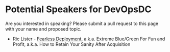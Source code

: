 # Potential Speakers for DevOpsDC

Are you interested in speaking?  Please submit a pull request to this page with your name and proposed topic.

* Ric Lister - [Fearless Deployment](https://speakerdeck.com/rlister/fearless-deployment),
  a.k.a. Extreme Blue/Green For Fun and Profit,
  a.k.a. How to Retain Your Sanity After Acquisition